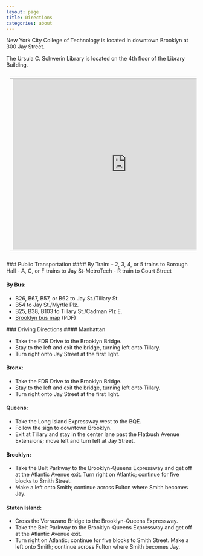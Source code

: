 ```yaml
---
layout: page
title: Directions
categories: about
---
```

New York City College of Technology is located in downtown Brooklyn at 300 Jay Street.

The Ursula C. Schwerin Library is located on the 4th floor of the Library Building.

<table border="0" cellspacing="0" cellpadding="0" style="padding:10px;"><tbody><tr><td><iframe width="600" height="450" frameborder="0" style="border:0" src="https://www.google.com/maps/embed/v1/place?q=300%20Jay%20Street%2C%20Brooklyn%2C%20NY%2C%20United%20States&key=AIzaSyAILeZeuvCPw7zDL7PnbuVUaeoMn1oQBNA"></iframe></td></tr></tbody></table>

<div class="row">
<div class="col-md-6 col-sm-12">
### Public Transportation
#### By Train:
- 2, 3, 4, or 5 trains to Borough Hall
- A, C, or F trains to Jay St-MetroTech
- R train to Court Street

#### By Bus: 
- B26, B67, B57, or B62 to Jay St./Tillary St.
- B54 to Jay St./Myrtle Plz.
- B25, B38, B103 to Tillary St./Cadman Plz E.
- <a href="http://www.mta.info/nyct/maps/busbkln.pdf" style="text-decoration: underline;">Brooklyn bus map</a> (PDF)

</div>

<div class="col-md-6 col-sm-12">
### Driving Directions</h3>
#### Manhattan</h4>

- Take the FDR Drive to the Brooklyn Bridge.
- Stay to the left and exit the bridge, turning left onto Tillary. 
- Turn right onto Jay Street at the first light.


#### Bronx:</h4> 

- Take the FDR Drive to the Brooklyn Bridge. 
- Stay to the left and exit the bridge, turning left onto Tillary. 
- Turn right onto Jay Street at the first light.


#### Queens:</h4> 

- Take the Long Island Expressway west to the BQE. 
- Follow the sign to downtown Brooklyn. 
- Exit at Tillary and stay in the center lane past the Flatbush Avenue Extensions; move left and turn left at Jay Street.


#### Brooklyn:</h4> 

- Take the Belt Parkway to the Brooklyn-Queens Expressway and get off at the Atlantic Avenue exit. Turn right on Atlantic; continue for five blocks to Smith Street. 
- Make a left onto Smith; continue across Fulton where Smith becomes Jay.


#### Staten Island:</h4> 

- Cross the Verrazano Bridge to the Brooklyn-Queens Expressway. 
- Take the Belt Parkway to the Brooklyn-Queens Expressway and get off at the Atlantic Avenue exit. 
- Turn right on Atlantic; continue for five blocks to Smith Street. Make a left onto Smith; continue across Fulton where Smith becomes Jay.

</div>
<div>
</div>
